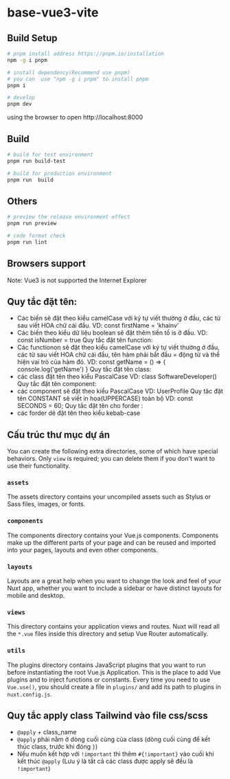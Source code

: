 # base-vue3-vite

## Build Setup

```bash
# pnpm install address https://pnpm.io/installation
npm -g i pnpm

# install dependency(Recommend use pnpm)
# you can  use "npm -g i pnpm" to install pnpm
pnpm i

# develop
pnpm dev
```

using the browser to open http://localhost:8000

## Build

```bash
# build for test environment
pnpm run build-test

# build for production environment
pnpm run  build
```

## Others

```bash
# preview the release environment effect
pnpm run preview

# code format check
pnpm run lint

```

## Browsers support

Note: Vue3 is not supported the Internet Explorer

## Quy tắc đặt tên:

-   Các biến sẽ đặt theo kiểu camelCase với ký tự viết thường ở đầu, các từ sau viết HOA chữ cái đầu.
    VD: const firstName = 'khainv'
-   Các biến theo kiểu dữ liệu boolean sẽ đặt thêm tiền tố is ở đầu.
    VD: const isNumber = true
    Quy tắc đặt tên function:
-   Các functionon sẽ đặt theo kiểu camelCase với ký tự viết thường ở đầu, các từ sau viết HOA chữ cái đầu, tên hàm phải bắt đầu = động từ và thể hiện vai trò của hàm đó.
    VD: const getName = () => { console.log('getName') }
    Quy tắc đặt tên class:
-   các class đặt tên theo kiểu PascalCase
    VD: class SoftwareDeveloper()  
    Quy tắc đặt tên component:
-   các component sẽ đặt theo kiểu PascalCase
    VD: UserProfile
    Quy tăc đặt tên CONSTANT sẽ viết in hoa(UPPERCASE) toàn bộ
    VD: const SECONDS = 60;
    Quy tắc đặt tên cho forder :
-   các forder dẽ đặt tên theo kiểu kebab-case

## Cấu trúc thư mục dự án

You can create the following extra directories, some of which have special behaviors. Only `view` is required; you can delete them if you don't want to use their functionality.

### `assets`

The assets directory contains your uncompiled assets such as Stylus or Sass files, images, or fonts.

### `components`

The components directory contains your Vue.js components. Components make up the different parts of your page and can be reused and imported into your pages, layouts and even other components.

### `layouts`

Layouts are a great help when you want to change the look and feel of your Nuxt app, whether you want to include a sidebar or have distinct layouts for mobile and desktop.

### `views`

This directory contains your application views and routes. Nuxt will read all the `*.vue` files inside this directory and setup Vue Router automatically.

### `utils`

The plugins directory contains JavaScript plugins that you want to run before instantiating the root Vue.js Application. This is the place to add Vue plugins and to inject functions or constants. Every time you need to use `Vue.use()`, you should create a file in `plugins/` and add its path to plugins in `nuxt.config.js`.

## Quy tắc apply class Tailwind vào file css/scss

-   `@apply` + class_name
-   `@apply` phải nằm ở dòng cuối cùng của class (dòng cuối cùng để kết thúc class, trước khi đóng `}`)
-   Nếu muốn kết hợp với `!important` thì thêm `#{!important}` vào cuối khi kết thúc `@apply` (Lưu ý là tất cả các class được apply sẽ đều là `!important`)
